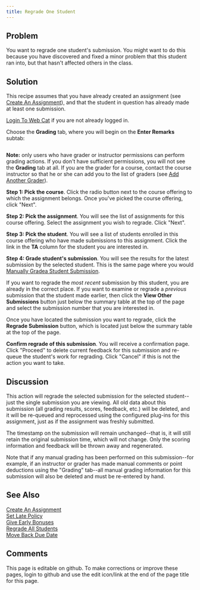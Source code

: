 ```yaml
---
title: Regrade One Student
---
```

## Problem 

You want to regrade one student's submission.  You might want to do this
because you have discovered and fixed a minor problem that this
student ran into, but that hasn't affected others in the class.

## Solution 

This recipe assumes that you have already created an assignment (see
[Create An Assignment](CreateAnAssignment.html)), and that the student in question has already made
at least one submission.

[Login To Web Cat](LoginToWebCat.html) if you are not already logged in.

Choose the **Grading** tab, where you will begin on the **Enter
Remarks** subtab:

<img href="img/grading-enter-remarks-tab.png"/>

**Note:** only users who have grader or instructor permissions can
perform grading actions.  If you don't have sufficient permissions,
you will not see the **Grading** tab at all.  If you are the grader
for a course, contact the course instructor so that he or she can add
you to the list of graders (see [Add Another Grader](AddAnotherGrader.html)).

**Step 1: Pick the course**.  Click the radio button next to the
course offering to which the assignment belongs.  Once you've
picked the course offering, click "Next".

**Step 2: Pick the assignment**.  You will see the list of
assignments for this course offering.
Select the assignment you wish to regrade.  Click "Next".

**Step 3: Pick the student**.  You will see a list of students
enrolled in this course offering who have made submissions to this
assignment.  Click the link in the **TA** column for the student you
are interested in.

**Step 4: Grade student's submission**.  You will see the results
for the latest submission by the selected student.  This is the same
page where you would [Manually Gradea Student Submission](ManuallyGradeaStudentSubmission.html).

If you want to regrade the _most recent_ submission by this student,
you are already in the correct place.  If you want to examine or
regrade a _previous_ submission that the student made earlier, then
click the **View Other Submissions** button just below the summary
table at the top of the page and select the submission number that you
are interested in.

Once you have located the submission you want to regrade, click the
**Regrade Submission** button, which is located just below the
summary table at the top of the page.

**Confirm regrade of this submission**.  You will receive a
confirmation page.  Click "Proceed" to delete current feedback for
this submission and re-queue the student's work for regrading.  Click
"Cancel" if this is not the action you want to take.

## Discussion 

This action will regrade the selected submission for the selected
student--just the single submission you are viewing.  All old
data about this submission (all grading results, scores, feedback,
etc.) will be deleted, and it will be re-queued and reprocessed using
the configured plug-ins for this assignment, just as if the assignment
was freshly submitted.

The timestamp on the submission will remain unchanged--that is, it
will still retain the original submission time, which will not change.
Only the scoring information and feedback will be thrown away and
regenerated.

Note that if any manual grading has been performed on this
submission--for example, if an instructor or grader has made manual
comments or point deductions using the "Grading" tab--all manual
grading information for this submission will also be deleted and must
be re-entered by hand.

## See Also 

[Create An Assignment](CreateAnAssignment.html) <br/>
[Set Late Policy](SetLatePolicy.html) <br/>
[Give Early Bonuses](GiveEarlyBonuses.html) <br/>
[Regrade All Students](RegradeAllStudents.html) <br/>
[Move Back Due Date](MoveBackDueDate.html)

## Comments 

This page is editable on github. To make corrections or improve these
pages, login to github and use the edit icon/link at the end of the
page title for this page.
